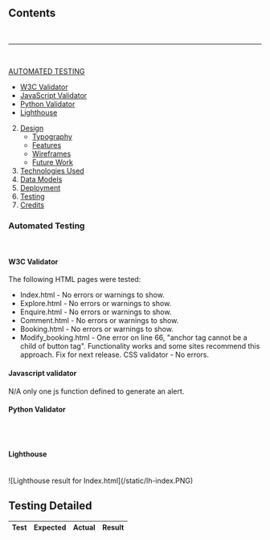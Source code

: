 ## Contents
<br />
<hr />
<br />

[AUTOMATED TESTING](#AUTOMATED-TESTING)
  * [W3C Validator](#W3C-Validator)
  * [JavaScript Validator](#JavaScript-Validator)
  * [Python Validator](#Python-Validator)
  * [Lighthouse](#Lighthouse)
2. [Design](#design)
   * [Typography](#typography)
   * [Features](#features)
   * [Wireframes](#wireframes)
   * [Future Work](#futurework)
3. [Technologies Used](#technology-used)
4. [Data Models](#data-models)
5. [Deployment](#deployment)
6. [Testing](#testing)
7. [Credits](#credits)

### Automated Testing
<br />

#### W3C Validator
The following HTML pages were tested:
* Index.html - No errors or warnings to show.
* Explore.html - No errors or warnings to show.
* Enquire.html - No errors or warnings to show.
* Comment.html - No errors or warnings to show.
* Booking.html - No errors or warnings to show.
* Modify_booking.html - One error on line 66, "anchor tag cannot be a child of button tag". Functionality works and some sites recommend this approach. Fix for next release.
CSS validator - No errors.

#### Javascript validator
N/A only one js function defined to generate an alert. 

#### Python Validator





<br />
<br />

#### Lighthouse
<br />
![Lighthouse result for Index.html](/static/lh-index.PNG)



















## Testing Detailed

| Test                  | Expected       | Actual        |Result            |
|-----------------------|----------------|---------------|------------------|     
